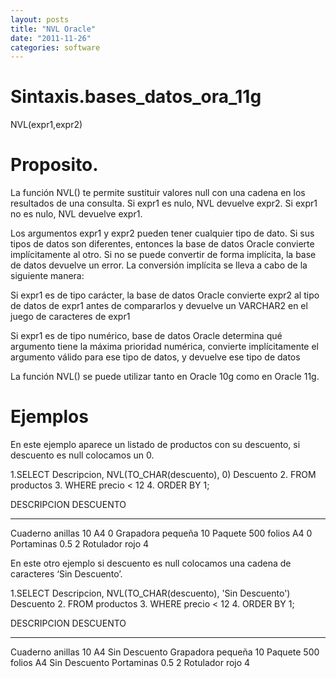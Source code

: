 ```yaml
---
layout: posts
title: "NVL Oracle"
date: "2011-11-26"
categories: software
---
```


# Sintaxis.bases\_datos\_ora\_11g

NVL(expr1,expr2)

# Proposito.

La función NVL() te permite sustituir valores null con una cadena en los resultados de una consulta. Si expr1 es nulo, NVL devuelve expr2. Si expr1 no es nulo, NVL devuelve expr1.

Los argumentos expr1 y expr2 pueden tener cualquier tipo de dato. Si sus tipos de datos son diferentes, entonces la base de datos Oracle convierte implícitamente al otro. Si no se puede convertir de forma implícita, la base de datos devuelve un error. La conversión implícita se lleva a cabo de la siguiente manera:

Si expr1 es de tipo carácter, la base de datos Oracle convierte expr2 al tipo de datos de expr1 antes de compararlos y devuelve un VARCHAR2 en el juego de caracteres de expr1

Si expr1 es de tipo numérico, base de datos Oracle determina qué argumento tiene la máxima prioridad numérica, convierte implícitamente el argumento válido para ese tipo de datos, y devuelve ese tipo de datos

La función NVL() se puede utilizar tanto en Oracle 10g como en Oracle 11g.

# Ejemplos

En este ejemplo aparece un listado de productos con su descuento, si descuento es null colocamos un 0.

1.SELECT Descripcion, NVL(TO\_CHAR(descuento), 0) Descuento
2. FROM productos
3. WHERE precio < 12
4. ORDER BY 1;

DESCRIPCION DESCUENTO
--------------------------- --------------
Cuaderno anillas 10 A4 0
Grapadora pequeña 10
Paquete 500 folios A4 0
Portaminas 0.5 2
Rotulador rojo 4

En este otro ejemplo si descuento es null colocamos una cadena de caracteres ‘Sin Descuento’.

1.SELECT Descripcion, NVL(TO\_CHAR(descuento), 'Sin Descuento') Descuento
2. FROM productos
3. WHERE precio < 12
4. ORDER BY 1;

DESCRIPCION DESCUENTO
----------------------- ---------------
Cuaderno anillas 10 A4 Sin Descuento
Grapadora pequeña 10
Paquete 500 folios A4 Sin Descuento
Portaminas 0.5 2
Rotulador rojo 4
